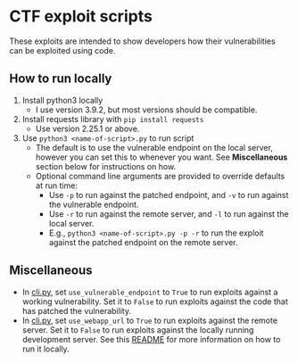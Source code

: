 # CTF exploit scripts

These exploits are intended to show developers how their vulnerabilities can be exploited using code.

## How to run locally

1. Install python3 locally
   - I use version 3.9.2, but most versions should be compatible.
1. Install requests library with `pip install requests`
   - Use version 2.25.1 or above.
1. Use `python3 <name-of-script>.py` to run script
   - The default is to use the vulnerable endpoint on the local server, however you can set this to whenever you want. See **Miscellaneous** section below for instructions on how.
   - Optional command line arguments are provided to override defaults at run time:
     - Use `-p` to run against the patched endpoint, and `-v` to run against the vulnerable endpoint.
     - Use `-r` to run against the remote server, and `-l` to run against the local server.
     - E.g., `python3 <name-of-script>.py -p -r` to run the exploit against the patched endpoint on the remote server.

## Miscellaneous

- In [cli.py](cli.py), set `use_vulnerable_endpoint` to `True` to run exploits against a working vulnerability. Set it to `False` to run exploits against the code that has patched the vulnerability.
- In [cli.py](cli.py), set `use_webapp_url` to `True` to run exploits against the remote server. Set it to `False` to run exploits against the locally running development server. See this [README](../README.md) for more information on how to run it locally.
